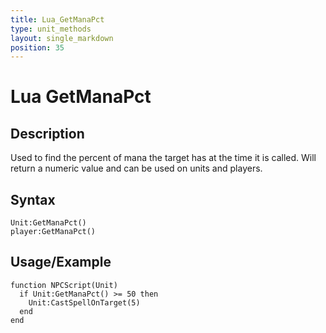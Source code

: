 ```yaml
---
title: Lua_GetManaPct
type: unit_methods
layout: single_markdown
position: 35
---
```


# Lua GetManaPct

## Description

Used to find the percent of mana the target has at the time it is called. Will return a numeric value and can be used on units and players.

## Syntax

```
Unit:GetManaPct()
player:GetManaPct()
```

## Usage/Example

```
function NPCScript(Unit)
  if Unit:GetManaPct() >= 50 then
    Unit:CastSpellOnTarget(5)
  end
end
```
